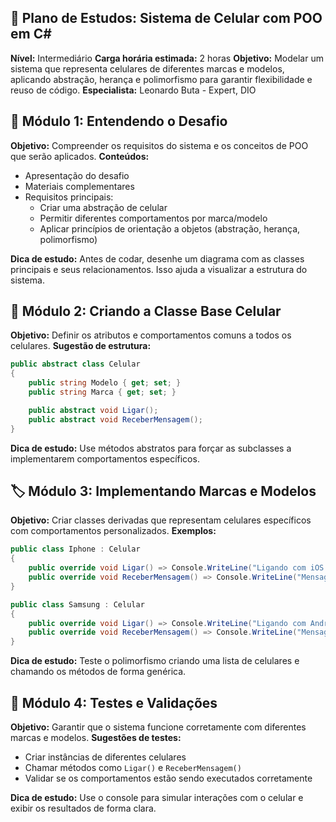## 🧠 Plano de Estudos: Sistema de Celular com POO em C#

**Nível:** Intermediário **Carga horária estimada:** 2 horas **Objetivo:** Modelar um sistema que representa celulares de diferentes marcas e modelos, aplicando abstração, herança e polimorfismo para garantir flexibilidade e reuso de código.
**Especialista:** Leonardo Buta - Expert, DIO

## 📱 Módulo 1: Entendendo o Desafio
**Objetivo:** Compreender os requisitos do sistema e os conceitos de POO que serão aplicados.
**Conteúdos:**
- Apresentação do desafio
- Materiais complementares
- Requisitos principais:
    - Criar uma abstração de celular
    - Permitir diferentes comportamentos por marca/modelo
    - Aplicar princípios de orientação a objetos (abstração, herança, polimorfismo)

**Dica de estudo:** Antes de codar, desenhe um diagrama com as classes principais e seus relacionamentos. Isso ajuda a visualizar a estrutura do sistema.

## 🧩 Módulo 2: Criando a Classe Base Celular
**Objetivo:** Definir os atributos e comportamentos comuns a todos os celulares.
**Sugestão de estrutura:**
```c#
public abstract class Celular
{
    public string Modelo { get; set; }
    public string Marca { get; set; }

    public abstract void Ligar();
    public abstract void ReceberMensagem();
}
```

**Dica de estudo:** Use métodos abstratos para forçar as subclasses a implementarem comportamentos específicos.

## 🏷️ Módulo 3: Implementando Marcas e Modelos
**Objetivo:** Criar classes derivadas que representam celulares específicos com comportamentos personalizados.
**Exemplos:**
```c#
public class Iphone : Celular
{
    public override void Ligar() => Console.WriteLine("Ligando com iOS...");
    public override void ReceberMensagem() => Console.WriteLine("Mensagem recebida no iMessage.");
}

public class Samsung : Celular
{
    public override void Ligar() => Console.WriteLine("Ligando com Android...");
    public override void ReceberMensagem() => Console.WriteLine("Mensagem recebida via Samsung Messages.");
}
```

**Dica de estudo:** Teste o polimorfismo criando uma lista de celulares e chamando os métodos de forma genérica.

## 🧪 Módulo 4: Testes e Validações
**Objetivo:** Garantir que o sistema funcione corretamente com diferentes marcas e modelos.
**Sugestões de testes:**
- Criar instâncias de diferentes celulares
- Chamar métodos como `Ligar()` e `ReceberMensagem()`
- Validar se os comportamentos estão sendo executados corretamente

**Dica de estudo:** Use o console para simular interações com o celular e exibir os resultados de forma clara.

